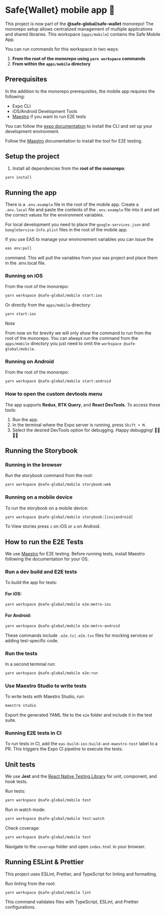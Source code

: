 # Safe{Wallet} mobile app 📱

This project is now part of the **@safe-global/safe-wallet** monorepo! The monorepo setup allows centralized management
of multiple
applications and shared libraries. This workspace (`apps/mobile`) contains the Safe Mobile App.

You can run commands for this workspace in two ways:

1. **From the root of the monorepo using `yarn workspace` commands**
2. **From within the `apps/mobile` directory**

## Prerequisites

In the addition to the monorepo prerequisites, the mobile app requires the following:

- Expo CLI
- iOS/Android Development Tools
- [Maestro](https://maestro.mobile.dev/) if you want to run E2E tests

You can follow the [expo documentation](https://docs.expo.dev/get-started/set-up-your-environment/) to install the CLI
and set up your development environment.

Follow the [Maestro](https://maestro.mobile.dev/) documentation to install the tool for E2E testing.

## Setup the project

1. Install all dependencies from the **root of the monorepo**:

```bash
yarn install
```

## Running the app

There is a `.env.example` file in the root of the mobile app. Create a `.env.local` file and paste the contents of the `.env.example`
file into it and set the correct values for the environment variables.

For local development you need to place the `google-services.json` and `GoogleService-Info.plist` files in the root of
the mobile app.

If you use EAS to manage your environement variables you can issue the 
```bash
eas env:pull
```

command. This will pull the variables from your eas project and place them in the .env.local file.

### Running on iOS

From the root of the monorepo:

```bash
yarn workspace @safe-global/mobile start:ios
```

Or directly from the `apps/mobile` directory:

```bash
yarn start:ios
```

> [!NOTE]
>
> From now on for brevity we will only show the command to run from the root of the monorepo. You can always run the
> command from the `apps/mobile` directory you just need to omit the `workspace @safe-global/mobile`.

### Running on Android

From the root of the monorepo:

```bash
yarn workspace @safe-global/mobile start:android
```

### How to open the custom devtools menu

The app supports **Redux**, **RTK Query**, and **React DevTools**. To access these tools:

1. Run the app.
2. In the terminal where the Expo server is running, press `Shift + M`.
3. Select the desired DevTools option for debugging. Happy debugging! 👨‍💻👩‍💻

## Running the Storybook

### Running in the browser

Run the storybook command from the root:

```bash
yarn workspace @safe-global/mobile storybook:web
```

### Running on a mobile device

To run the storybook on a mobile device:

```bash
yarn workspace @safe-global/mobile storybook:[ios|android]
```

To View stories press `i` on iOS or `a` on Android.

## How to run the E2E Tests

We use [Maestro](https://maestro.mobile.dev/) for E2E testing. Before running tests, install Maestro following the
documentation for your OS.

### Run a dev build and E2E tests

To build the app for tests:

#### For iOS:

```bash
yarn workspace @safe-global/mobile e2e:metro-ios
```

#### For Android:

```bash
yarn workspace @safe-global/mobile e2e:metro-android
```

These commands include `.e2e.ts|.e2e.tsx` files for mocking services or adding test-specific code.

### Run the tests

In a second terminal run:

```bash
yarn workspace @safe-global/mobile e2e:run
```

### Use Maestro Studio to write tests

To write tests with Maestro Studio, run:

```bash
maestro studio
```

Export the generated YAML file to the `e2e` folder and include it in the test suite.

### Running E2E tests in CI

To run tests in CI, add the `eas-build-ios:build-and-maestro-test` label to a PR. This triggers the Expo CI pipeline to
execute the tests.

## Unit tests

We use **Jest** and the [React Native Testing Library](https://callstack.github.io/react-native-testing-library/) for
unit, component, and hook tests.

Run tests:

```bash
yarn workspace @safe-global/mobile test
```

Run in watch mode:

```bash
yarn workspace @safe-global/mobile test:watch
```

Check coverage:

```bash
yarn workspace @safe-global/mobile test
```

Navigate to the `coverage` folder and open `index.html` in your browser.

## Running ESLint & Prettier

This project uses ESLint, Prettier, and TypeScript for linting and formatting.

Run linting from the root:

```bash
yarn workspace @safe-global/mobile lint
```

This command validates files with TypeScript, ESLint, and Prettier configurations.
